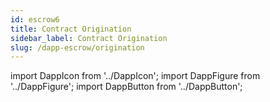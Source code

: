 ```yaml
---
id: escrow6
title: Contract Origination
sidebar_label: Contract Origination
slug: /dapp-escrow/origination
---
```


import DappIcon from '../DappIcon';
import DappFigure from '../DappFigure';
import DappButton from '../DappButton';
